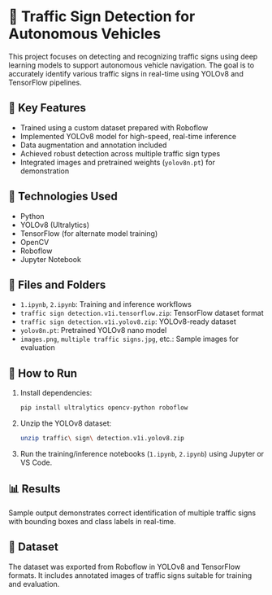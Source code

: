 
# 🚦 Traffic Sign Detection for Autonomous Vehicles

This project focuses on detecting and recognizing traffic signs using deep learning models to support autonomous vehicle navigation. The goal is to accurately identify various traffic signs in real-time using YOLOv8 and TensorFlow pipelines.

## 📌 Key Features

- Trained using a custom dataset prepared with Roboflow
- Implemented YOLOv8 model for high-speed, real-time inference
- Data augmentation and annotation included
- Achieved robust detection across multiple traffic sign types
- Integrated images and pretrained weights (`yolov8n.pt`) for demonstration

## 🧰 Technologies Used

- Python
- YOLOv8 (Ultralytics)
- TensorFlow (for alternate model training)
- OpenCV
- Roboflow
- Jupyter Notebook

## 📁 Files and Folders

- `1.ipynb`, `2.ipynb`: Training and inference workflows
- `traffic sign detection.v1i.tensorflow.zip`: TensorFlow dataset format
- `traffic sign detection.v1i.yolov8.zip`: YOLOv8-ready dataset
- `yolov8n.pt`: Pretrained YOLOv8 nano model
- `images.png`, `multiple traffic signs.jpg`, etc.: Sample images for evaluation

## 🚀 How to Run

1. Install dependencies:
   ```bash
   pip install ultralytics opencv-python roboflow
   ```

2. Unzip the YOLOv8 dataset:
   ```bash
   unzip traffic\ sign\ detection.v1i.yolov8.zip
   ```

3. Run the training/inference notebooks (`1.ipynb`, `2.ipynb`) using Jupyter or VS Code.

## 📊 Results

Sample output demonstrates correct identification of multiple traffic signs with bounding boxes and class labels in real-time.

## 📂 Dataset

The dataset was exported from Roboflow in YOLOv8 and TensorFlow formats. It includes annotated images of traffic signs suitable for training and evaluation.
